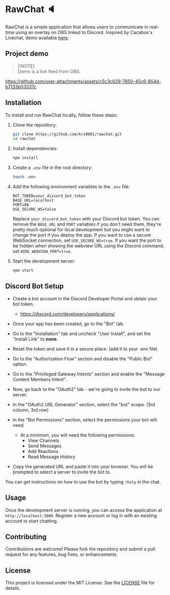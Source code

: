 # RawChat 🔈

RawChat is a simple application that allows users to communicate in real-time using an overlay on OBS linked to Discord.
Inspired by Cacabox's Livechat, demo available [here](https://www.youtube.com/watch?v=Qs4zvCv1Ir8).

## Project demo
>
> [!NOTE]  
> Demo is a live feed from OBS.

<https://github.com/user-attachments/assets/c5c3c629-7850-45c6-854d-b7133b03337c>

## Installation

To install and run RawChat locally, follow these steps:

1. Clone the repository:

    ```sh
    git clone https://github.com/krz0001/rawchat.git
    cd rawchat
    ```

2. Install dependencies:

    ```sh
    npm install
    ```

3. Create a `.env` file in the root directory:

    ```sh
    touch .env
    ```

4. Add the following environment variables to the `.env` file:

    ```env
    BOT_TOKEN=your_discord_bot_token
    BASE_URL=localhost
    PORT=80
    USE_SECURE_WS=false
    ```

    Replace `your_discord_bot_token` with your Discord bot token.
    You can remove the `BASE_URL` and `PORT` variables if you don't need them, they're pretty much optional for local development but you might want to change the port if you deploy the app.
    If you want to use a secure WebSocket connection, set `USE_SECURE_WS=true`.
    If you want the port to be hidden when showing the webview URL using the Discord command, set `HIDE_WEBVIEW_PORT=true`.

5. Start the development server:

    ```sh
    npm start
    ```

## Discord Bot Setup

- Create a bot account in the Discord Developer Portal and obtain your bot token.
  - <https://discord.com/developers/applications/>
- Once your app has been created, go to the "Bot" tab.
- Go to the "Installation" tab and uncheck "User Install", and set the "Install Link" to **none**.
- Reset the token and save it in a secure place. (add it to your .env file)
- Go to the "Authorization Flow" section and disable the "Public Bot" option.
- Go to the "Privileged Gateway Intents" section and enable the "Message Content Members Intent".

- Now, go back to the "OAuth2" tab - we're going to invite the bot to our server.
- In the "OAuth2 URL Generator" section, select the "bot" scope. (3rd column, 3rd row)
- In the "Bot Permissions" section, select the permissions your bot will need.
  - At a minimum, you will need the following permissions:
    - View Channels
    - Send Messages
    - Add Reactions
    - Read Message History
- Copy the generated URL and paste it into your browser. You will be prompted to select a server to invite the bot to.

You can get instructions on how to use the bot by typing `!help` in the chat.

## Usage

Once the development server is running, you can access the application at `http://localhost:3000`. Register a new account or log in with an existing account to start chatting.

## Contributing

Contributions are welcome! Please fork the repository and submit a pull request for any features, bug fixes, or enhancements.

## License

This project is licensed under the MIT License. See the [LICENSE](LICENSE) file for details.
